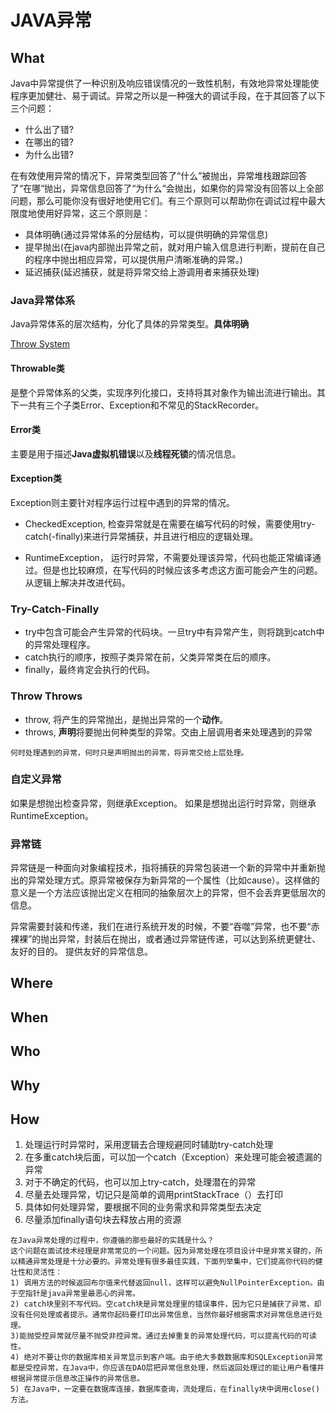 # JAVA异常

## What

Java中异常提供了一种识别及响应错误情况的一致性机制，有效地异常处理能使程序更加健壮、易于调试。异常之所以是一种强大的调试手段，在于其回答了以下三个问题：

- 什么出了错?
- 在哪出的错?
- 为什么出错?

在有效使用异常的情况下，异常类型回答了“什么”被抛出，异常堆栈跟踪回答了“在哪“抛出，异常信息回答了“为什么“会抛出，如果你的异常没有回答以上全部问题，那么可能你没有很好地使用它们。有三个原则可以帮助你在调试过程中最大限度地使用好异常，这三个原则是：

- 具体明确(通过异常体系的分层结构，可以提供明确的异常信息)
- 提早抛出(在java内部抛出异常之前，就对用户输入信息进行判断，提前在自己的程序中抛出相应异常，可以提供用户清晰准确的异常。)
- 延迟捕获(延迟捕获，就是将异常交给上游调用者来捕获处理)

### Java异常体系

Java异常体系的层次结构，分化了具体的异常类型。**具体明确**

[Throw System](!https://github.com/huangshijie/ImgRep/blob/master/ThrowableSys.png)

#### Throwable类

是整个异常体系的父类，实现序列化接口，支持将其对象作为输出流进行输出。其下一共有三个子类Error、Exception和不常见的StackRecorder。

#### Error类

主要是用于描述**Java虚拟机错误**以及**线程死锁**的情况信息。

#### Exception类

Exception则主要针对程序运行过程中遇到的异常的情况。

- CheckedException, 检查异常就是在需要在编写代码的时候，需要使用try-catch(-finally)来进行异常捕获，并且进行相应的逻辑处理。

- RuntimeException， 运行时异常，不需要处理该异常，代码也能正常编译通过。但是也比较麻烦，在写代码的时候应该多考虑这方面可能会产生的问题。从逻辑上解决并改进代码。

### Try-Catch-Finally

- try中包含可能会产生异常的代码块。一旦try中有异常产生，则将跳到catch中的异常处理程序。
- catch执行的顺序，按照子类异常在前，父类异常类在后的顺序。
- finally，最终肯定会执行的代码。

### Throw Throws

- throw, 将产生的异常抛出，是抛出异常的一个**动作**。
- throws, **声明**将要抛出何种类型的异常。交由上层调用者来处理遇到的异常

```word
何时处理遇到的异常，何时只是声明抛出的异常，将异常交给上层处理。

```

### 自定义异常

如果是想抛出检查异常，则继承Exception。
如果是想抛出运行时异常，则继承RuntimeException。

### 异常链

异常链是一种面向对象编程技术，指将捕获的异常包装进一个新的异常中并重新抛出的异常处理方式。原异常被保存为新异常的一个属性（比如cause）。这样做的意义是一个方法应该抛出定义在相同的抽象层次上的异常，但不会丢弃更低层次的信息。

异常需要封装和传递，我们在进行系统开发的时候，不要“吞噬”异常，也不要“赤裸裸”的抛出异常，封装后在抛出，或者通过异常链传递，可以达到系统更健壮、友好的目的。
提供友好的异常信息。

## Where

## When

## Who

## Why

## How

1. 处理运行时异常时，采用逻辑去合理规避同时辅助try-catch处理
2. 在多重catch块后面，可以加一个catch（Exception）来处理可能会被遗漏的异常
3. 对于不确定的代码，也可以加上try-catch，处理潜在的异常
4. 尽量去处理异常，切记只是简单的调用printStackTrace（）去打印
5. 具体如何处理异常，要根据不同的业务需求和异常类型去决定
6. 尽量添加finally语句块去释放占用的资源

```word
在Java异常处理的过程中，你遵循的那些最好的实践是什么？
这个问题在面试技术经理是非常常见的一个问题。因为异常处理在项目设计中是非常关键的，所以精通异常处理是十分必要的。异常处理有很多最佳实践，下面列举集中，它们提高你代码的健壮性和灵活性：
1) 调用方法的时候返回布尔值来代替返回null，这样可以避免NullPointerException。由于空指针是java异常里最恶心的异常。
2) catch块里别不写代码。空catch块是异常处理里的错误事件，因为它只是捕获了异常，却没有任何处理或者提示。通常你起码要打印出异常信息，当然你最好根据需求对异常信息进行处理。
3)能抛受控异常就尽量不抛受非控异常。通过去掉重复的异常处理代码，可以提高代码的可读性。
4) 绝对不要让你的数据库相关异常显示到客户端。由于绝大多数数据库和SQLException异常都是受控异常，在Java中，你应该在DAO层把异常信息处理，然后返回处理过的能让用户看懂并根据异常提示信息改正操作的异常信息。
5) 在Java中，一定要在数据库连接，数据库查询，流处理后，在finally块中调用close()方法。

```

